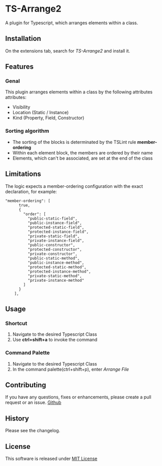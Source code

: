 # TS-Arrange2
A plugin for Typescript, which arranges elements within a class.

## Installation
On the extensions tab, search for *TS-Arrange2* and install it.

## Features
### Genal
This plugin arranges elements within a class by the following attributes attributes:
- Visibility
- Location (Static / Instance)
- Kind (Property, Field, Constructor)

### Sorting algorithm
- The sorting of the blocks is determinated by the TSLint rule __member-ordering__
- Within each element block, the members are ordered by their name
- Elements, which can't be associated, are set at the end of the class

## Limitations
The logic expects a member-ordering configuration with the exact declaration, for example:

```
"member-ordering": [
      true,
      {
        "order": [
          "public-static-field",
          "public-instance-field",
          "protected-static-field",
          "protected-instance-field",
          "private-static-field",
          "private-instance-field",
          "public-constructor",
          "protected-constructor",
          "private-constructor",
          "public-static-method",
          "public-instance-method",
          "protected-static-method",
          "protected-instance-method",
          "private-static-method",
          "private-instance-method"
        ]
      }
    ],
```

## Usage
### Shortcut
1. Navigate to the desired Typescript Class
1. Use __ctrl+shift+a__ to invoke the command

### Command Palette
1. Navigate to the desired Typescript Class
1. In the command palette(ctrl+shift+p), enter *Arrange File*

## Contributing
If you have any questions, fixes or enhancements, please create a pull request or an issue.
[Github](https://github.com/DrMueller/TS-Arrange2)

## History
Please see the changelog.

## License
This software is released under [MIT License](http://www.opensource.org/licenses/mit-license.php)
